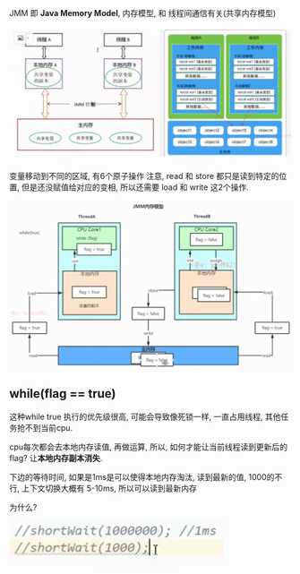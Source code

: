 JMM 即 **Java Memory Model**, 内存模型, 和 线程间通信有关(共享内存模型)

<img src="Screenshot 2024-11-09 at 22.18.56.png" alt="Screenshot 2024-11-09 at 22.18.56" style="zoom:50%;" />

变量移动到不同的区域, 有6个原子操作
注意, read 和 store 都只是读到特定的位置, 但是还没赋值给对应的变相, 所以还需要 load 和 write 这2个操作.

<img src="Screenshot 2024-11-09 at 23.26.59.png" alt="Screenshot 2024-11-09 at 23.26.59" style="zoom:50%;" />

## while(flag == true)

这种while true 执行的优先级很高, 可能会导致像死锁一样, 一直占用线程, 其他任务抢不到当前cpu.

cpu每次都会去本地内存读值, 再做运算, 
所以, 如何才能让当前线程读到更新后的flag? 让**本地内存副本消失**.

下边的等待时间, 如果是1ms是可以使得本地内存淘汰, 读到最新的值,
1000的不行,
上下文切换大概有 5-10ms, 所以可以读到最新内存

为什么?

<img src="Screenshot 2024-11-10 at 00.21.10.png" alt="Screenshot 2024-11-10 at 00.21.10" style="zoom:50%;" />

